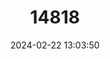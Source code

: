 ---
title: "14818"
category: "Niviventer eha"
draft: false
date: 2024-02-22 13:03:50
languages:
  English: ["Little Himalayan Rat", "Smoke-bellied Rat"]
---